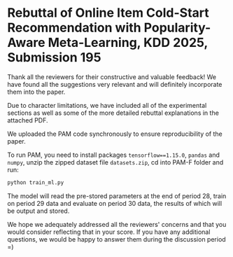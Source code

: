 # Rebuttal of Online Item Cold-Start Recommendation with Popularity-Aware Meta-Learning, KDD 2025, Submission 195

Thank all the reviewers for their constructive and valuable feedback! We have found all the suggestions very relevant and will definitely incorporate them into the paper. 

Due to character limitations, we have included all of the experimental sections as well as some of the more detailed rebuttal explanations in the attached PDF.

We uploaded the PAM code synchronously to ensure reproducibility of the paper. 

To run PAM, you need to install packages ``tensorflow==1.15.0``, ``pandas`` and ``numpy``, unzip the zipped dataset file ``datasets.zip``, cd into PAM-F folder and run:

```python
python train_ml.py
```

The model will read the pre-stored parameters at the end of period 28, train on period 29 data and evaluate on period 30 data, the results of which will be output and stored.

We hope we adequately addressed all the reviewers' concerns and that you would consider reflecting that in your score. If you have any additional questions, we would be happy to answer them during the discussion period =)

